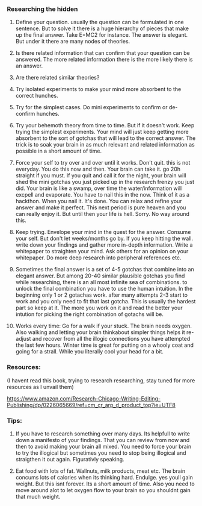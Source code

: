 ### Researching the hidden


1. Define your question. usually the question can be formulated in one sentence. But to solve it there is a huge hierarchy of pieces that make up the final answer. Take E=MC2 for instance. The answer is elegant. But under it there are many nodes of theories. 

2. Is there related information that can confirm that your question can be answered. The more related information there is the more likely there is an answer.

3. Are there related similar theories?

4. Try isolated experiments to make your mind more absorbent to the correct hunches. 

5. Try for the simplest cases. Do mini experiments to confirm or de-confirm hunches. 

6. Try your behemoth theory from time to time. But if it doesn't work. Keep trying the simplest experiments. Your mind will just keep getting more absorbent to the sort of gotchas that will lead to the correct answer. The trick is to soak your brain in as much relevant and related information as possible in a short amount of time. 

7. Force your self to try over and over until it works. Don't quit. this is not everyday. You do this now and then. Your brain can take it. go 20h straight if you must. If you quit and call it for the night, your brain will shed the mini gotchas you just picked up in the research frenzy you just did. Your brain is like a swamp, over time the water/information will excpell and evaporate. You have to nail this in the now. Think of it as a hackthon. When you nail it. It's done. You can relax and refine your answer and make it perfect. This next period is pure heaven and you can really enjoy it. But until then your life is hell. Sorry. No way around this.

8. Keep trying. Envelope your mind in the quest for the answer. Consume your self. But don't let weeks/months go by. If you keep hitting the wall. write down your findings and gather more in-depth information. Write a whitepaper to straighten your mind. Ask others for an opinion on your whitepaper. Do more deep research into peripheral references etc.

9. Sometimes the final answer is a set of 4-5 gotchas that combine into an elegant answer. But among 20-40 similar plausible gotchas you find while researching, there is an all most infinite sea of combinations. to unlock the final combination you have to use the human intuition. In the beginning only 1 or 2 gotachas work. after many attempts 2-3 start to work and you only need to fit that last gotcha. This is usually the hardest part so keep at it. The more you work on it and read the better your intution for picking the right combination of gotachs will be. 

10. Works every time: Go for a walk if your stuck. The brain needs oxygen. Also walking and letting your brain thinkabout simpler things helps it re-adjust and recover from all the illogic connections you have attempted the last few hours. Winter time is great for putting on a whooly coat and going for a strall. While you literally cool your head for a bit.


### Resources:
(I havent read this book, trying to research researching, stay tuned for more resources as I unvail them)

https://www.amazon.com/Research-Chicago-Writing-Editing-Publishing/dp/0226065669/ref=cm_cr_arp_d_product_top?ie=UTF8

### Tips:
1. If you have to research something over many days. Its helpfull to write down a manifesto of your findings. That you can review from now and then to avoid making your brain all mixed. You need to force your brain to try the illogical but sometimes you need to stop being illogical and straigthen it out again. Figurativly speaking.

2. Eat food with lots of fat. Wallnuts, milk products, meat etc. The brain concums lots of calories when its thinking hard. Endulge. yes youll gain weight. But this isnt forever. Its a short amount of time. Also you need to move around alot to let oxygen flow to your brain so you shouldnt gain that much weight. 
